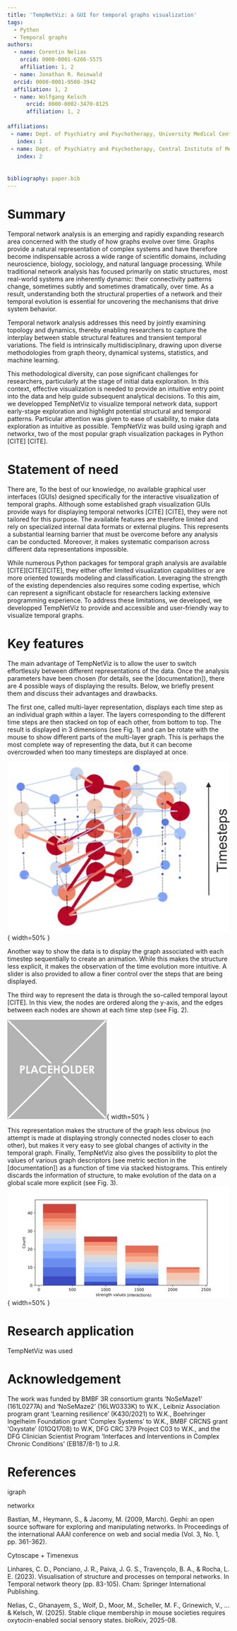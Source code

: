 ```yaml
---
title: 'TempNetViz: a GUI for temporal graphs visualization'
tags:
  - Python
  - Temporal graphs
authors:
  - name: Corentin Nelias
    orcid: 0000-0001-6266-5575
    affiliation: 1, 2
  - name: Jonathan R. Reinwald
  orcid: 0000-0001-9508-3942
  affiliation: 1, 2
  - name: Wolfgang Kelsch
      orcid: 0000-0002-3470-8125
      affiliation: 1, 2

affiliations:
 - name: Dept. of Psychiatry and Psychotherapy, University Medical Center Mainz, Johannes-Gutenberg University, Untere Zahlbacher Strasse 8, 55131 Mainz, Germany
   index: 1
 - name: Dept. of Psychiatry and Psychotherapy, Central Institute of Mental Health, Medical Faculty Mannheim, Heidelberg University, Square J5, 68159 Mannheim, Germany
   index: 2


bibliography: paper.bib
---
```


# Summary
Temporal network analysis is an emerging and rapidly expanding research area concerned with the study of how graphs evolve over time. 
Graphs provide a natural representation of complex systems and have therefore become indispensable across a wide range of scientific domains, including neuroscience, biology, sociology, and natural language processing. 
While traditional network analysis has focused primarily on static structures, most real-world systems are inherently dynamic: their connectivity patterns change, sometimes subtly and sometimes dramatically, over time. 
As a result, understanding both the structural properties of a network and their temporal evolution is essential for uncovering the mechanisms that drive system behavior.

Temporal network analysis addresses this need by jointly examining topology and dynamics, thereby enabling researchers to capture the interplay between stable structural features and transient temporal variations. 
The field is intrinsically multidisciplinary, drawing upon diverse methodologies from graph theory, dynamical systems, statistics, and machine learning. 

This methodological diversity, can pose significant challenges for researchers, particularly at the stage of initial data exploration.
In this context, effective visualization is needed to provide an intuitive entry point into the data and help guide subsequent analytical decisions. 
To this aim, we developped TempNetViz to visualize temporal network data, support early-stage exploration and highlight potential structural and temporal patterns. Particular attention was given to ease of usability, to make data exploration as intuitive as possible.
TempNetViz was build using igraph and networkx, two of the most popular graph visualization packages in Python [CITE] [CITE].

# Statement of need
There are, To the best of our knowledge, no available graphical user interfaces (GUIs) designed specifically for the interactive visualization of temporal graphs. 
Although some established graph visualization GUIs provide ways for displaying temporal networks [CITE] [CITE], they were not tailored for this purpose. The available features are therefore limited and rely on specialized internal data formats or external plugins. 
This represents a substantial learning barrier that must be overcome before any analysis can be conducted. Moreover, it makes systematic comparison across different data representations impossible.

While numerous Python packages for temporal graph analysis are available [CITE][CITE][CITE], they either offer limited visualization capabilities or are more oriented towards modeling and classification. 
Leveraging the strength of the existing dependencies also requires some coding expertise, which can represent a significant obstacle for researchers lacking extensive programming experience. 
To address these limitations, we developed, we developped TempNetViz to provide and accessible and user-friendly way to visualize temporal graphs.

# Key features
The main advantage of TempNetViz is to allow the user to switch effortlessly between different representations of the data. Once the analysis parameters have been chosen (for details, see the [documentation]), 
there are 4 possible ways of displaying the results. Below, we briefly present them and discuss their advantages and drawbacks.

The first one, called multi-layer representation, displays each time step as an individual graph within a layer. The layers corresponding to the different time steps are then stacked on top of each other, from bottom to top. 
The result is displayed in 3 dimensions (see Fig. 1) and can be rotate with the mouse to show different parts of the multi-layer graph. This is perhaps the most complete way of representing the data, but it can become overcrowded when too many timesteps are displayed at once.

![Fig. 1: Example of multi-layer representation. The color of the nodes indicate how strongly connected they are to others, from blue (low connectivity) to red (strong connectivity). The same color mapping is applied to edges between node to represent the magnitude of the edge.](3D_view.png){ width=50% }

Another way to show the data is to display the graph associated with each timestep sequentially to create an animation. While this makes the structure less explicit, it makes the observation of the time evolution more intuitive.
A slider is also provided to allow a finer control over the steps that are being displayed. 

The third way to represent the data is through the so-called temporal layout [CITE]. In this view, the nodes are ordered along the y-axis, and the edges between each nodes are shown at each time step (see Fig. 2). 

![Fig. 2: Example of temporal layout.](placeholder.png){ width=50% }

This representation makes the structure of the graph less obvious (no attempt is made at displaying strongly connected nodes closer to each other), but makes it very easy to see global changes of activity in the temporal graph.
Finally, TempNetViz also gives the possibility to plot the values of various graph descriptors (see metric section in the [documentation]) as a function of time via stacked histograms. 
This entirely discards the information of structure, to make evolution of the data on a global scale more explicit (see Fig. 3).
![Fig. 3: Example of stacked histogram representation. Color indicates time steps, from deep blue (first time step) to deep red (last time step). In this example, we see that the largest strength values (>1500) are only observed at later timesteps, indicating an overall increase in activity towards the end of the experiment.](histo_view.png){ width=50% }

# Research application
TempNetViz was used 

# Acknowledgement
The work was funded by BMBF 3R consortium grants ‘NoSeMaze1’ (161L0277A) and ‘NoSeMaze2’ (16LW0333K) to W.K., Leibniz Association program grant ‘Learning resilience’ (K430/2021) to W.K., 
Boehringer Ingelheim Foundation grant ‘Complex Systems’ to W.K., BMBF CRCNS grant ‘Oxystate’ (01GQ1708) to W.K, DFG CRC 379 Project C03 to W.K., 
and the DFG Clinician Scientist Program ‘Interfaces and Interventions in Complex Chronic Conditions’ (EB187/8-1) to J.R.

# References

igraph 

networkx

Bastian, M., Heymann, S., & Jacomy, M. (2009, March). Gephi: an open source software for exploring and manipulating networks. In Proceedings of the international AAAI conference on web and social media (Vol. 3, No. 1, pp. 361-362).

Cytoscape + Timenexus

Linhares, C. D., Ponciano, J. R., Paiva, J. G. S., Travençolo, B. A., & Rocha, L. E. (2023). Visualisation of structure and processes on temporal networks. In Temporal network theory (pp. 83-105). Cham: Springer International Publishing.

Nelias, C., Ghanayem, S., Wolf, D., Moor, M., Scheller, M. F., Grinewich, V., ... & Kelsch, W. (2025). Stable clique membership in mouse societies requires oxytocin-enabled social sensory states. bioRxiv, 2025-08.

